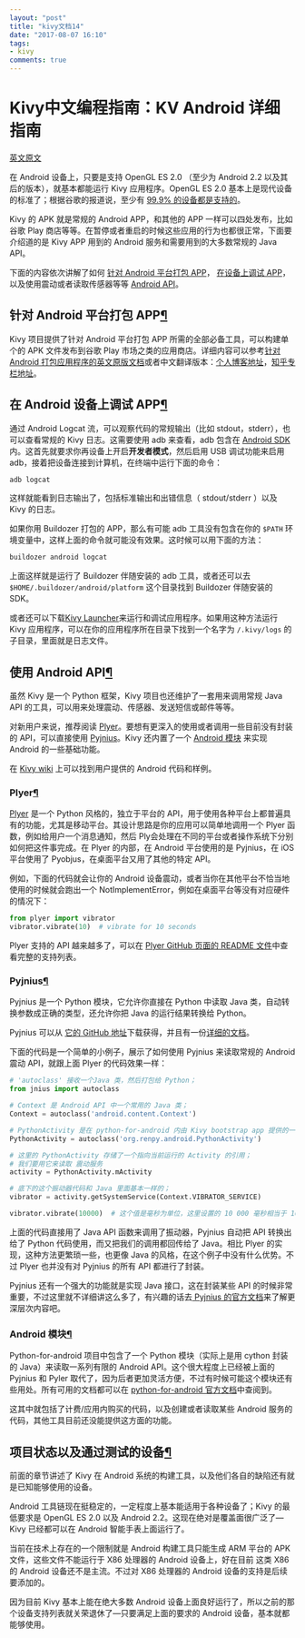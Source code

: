 ```yaml
---
layout: "post"
title: "kivy文档14"
date: "2017-08-07 16:10"
tags:
- kivy
comments: true
---
```



# Kivy中文编程指南：KV Android 详细指南


[英文原文](https://kivy.org/docs/guide/android.html)

在 Android 设备上，只要是支持 OpenGL ES 2.0 （至少为 Android 2.2 以及其后的版本），就基本都能运行 Kivy 应用程序。OpenGL ES 2.0 基本上是现代设备的标准了；根据谷歌的报道说，至少有 [99.9% 的设备都是支持的](https://developer.android.com/about/dashboards/index.html)。

Kivy 的 APK 就是常规的 Android APP，和其他的 APP 一样可以四处发布，比如谷歌 Play 商店等等。在暂停或者重启的时候这些应用的行为也都很正常，下面要介绍道的是 Kivy APP 用到的 Android 服务和需要用到的大多数常规的 Java API。

下面的内容依次讲解了如何 [针对 Android 平台打包 APP](https://kivy.org/docs/guide/android.html#package-for-android)， [在设备上调试 APP](https://kivy.org/docs/guide/android.html#debug-android)，以及使用震动或者读取传感器等等  [Android API](https://kivy.org/docs/guide/android.html#using-android-apis)。




## 针对 Android 平台打包 APP[¶](https://kivy.org/docs/guide/android.html#package-for-android "Permalink to this headline")

Kivy 项目提供了针对 Android 平台打包 APP 所需的全部必备工具，可以构建单个的 APK 文件发布到谷歌 Play 市场之类的应用商店。详细内容可以参考[针对 Android 打包应用程序的英文原版文档](https://kivy.org/docs/guide/packaging-android.html#packaging-android)或者中文翻译版本：[个人博客地址](http://blog.cycleuser.org/kivy-pack-android.html)，[知乎专栏地址](https://zhuanlan.zhihu.com/p/25571974)。


## 在 Android 设备上调试 APP[¶](https://kivy.org/docs/guide/android.html#debugging-your-application-on-the-android-platform "Permalink to this headline")

通过 Android Logcat 流，可以观察代码的常规输出（比如 stdout，stderr），也可以查看常规的 Kivy 日志。这需要使用 adb 来查看，adb 包含在 [Android SDK](http://developer.android.com/sdk/index.html) 内。这首先就要求你再设备上开启**开发者模式**，然后启用 USB 调试功能来启用 adb，接着把设备连接到计算机，在终端中运行下面的命令：


```Bash
adb logcat
```

这样就能看到日志输出了，包括标准输出和出错信息（ stdout/stderr ）以及 Kivy 的日志。

如果你用 Buildozer 打包的 APP，那么有可能 adb 工具没有包含在你的 `$PATH`  环境变量中，这样上面的命令就可能没有效果。这时候可以用下面的方法：


```Bash
buildozer android logcat
```

上面这样就是运行了 Buildozer 伴随安装的 adb 工具，或者还可以去`$HOME/.buildozer/android/platform` 这个目录找到 Buildozer 伴随安装的 SDK。

或者还可以下载[Kivy Launcher](https://play.google.com/store/apps/details?id=org.kivy.pygame&hl=en)来运行和调试应用程序。如果用这种方法运行 Kivy 应用程序，可以在你的应用程序所在目录下找到一个名字为 `/.kivy/logs` 的子目录，里面就是日志文件。



## 使用 Android API[¶](https://kivy.org/docs/guide/android.html#using-android-apis "Permalink to this headline")

虽然 Kivy 是一个 Python 框架，Kivy 项目也还维护了一套用来调用常规 Java API 的工具，可以用来处理震动、传感器、发送短信或邮件等等。

对新用户来说，推荐阅读 [Plyer](https://kivy.org/docs/guide/android.html#plyer)。要想有更深入的使用或者调用一些目前没有封装的 API，可以直接使用 [Pyjnius](https://kivy.org/docs/guide/android.html#pyjnius)。Kivy 还内置了一个  [Android 模块](https://kivy.org/docs/guide/android.html#android-module) 来实现 Android 的一些基础功能。

在 [Kivy wiki](https://github.com/kivy/kivy/wiki#mobiles) 上可以找到用户提供的 Android 代码和样例。

### Plyer[¶](https://kivy.org/docs/guide/android.html#plyer "Permalink to this headline")

[Plyer](https://github.com/kivy/plyer) 是一个 Python 风格的，独立于平台的 API，用于使用各种平台上都普遍具有的功能，尤其是移动平台。其设计思路是你的应用可以简单地调用一个 Plyer 函数，例如给用户一个消息通知，然后 Ply会处理在不同的平台或者操作系统下分别如何把这件事完成。在 Plyer 的内部，在 Android 平台使用的是 Pyjnius，在 iOS 平台使用了 Pyobjus，在桌面平台又用了其他的特定 API。

例如，下面的代码就会让你的 Android 设备震动，或者当你在其他平台不恰当地使用的时候就会跑出一个 NotImplementError，例如在桌面平台等没有对应硬件的情况下：

```Python
from plyer import vibrator
vibrator.vibrate(10)  # vibrate for 10 seconds
```

Plyer 支持的 API 越来越多了，可以在 [ Plyer GitHub 页面的 README 文件](https://github.com/kivy/plyer)中查看完整的支持列表。

### Pyjnius[¶](https://kivy.org/docs/guide/android.html#pyjnius "Permalink to this headline")

Pyjnius 是一个 Python 模块，它允许你直接在 Python 中读取 Java 类，自动转换参数成正确的类型，还允许你把 Java 的运行结果转换给 Python。

Pyjnius 可以从 [它的 GitHub 地址](https://github.com/kivy/pyjnius)下载获得，并且有一份[详细的文档](http://pyjnius.readthedocs.org/en/latest/)。

下面的代码是一个简单的小例子，展示了如何使用 Pyjnius 来读取常规的 Android 震动 API，就跟上面 Plyer 的代码效果一样：

```Python
# 'autoclass' 接收一个Java 类，然后打包给 Python；
from jnius import autoclass

# Context 是 Android API 中一个常用的 Java 类；
Context = autoclass('android.content.Context')

# PythonActivity 是在 python-for-android 内由 Kivy bootstrap app 提供的一个类；
PythonActivity = autoclass('org.renpy.android.PythonActivity')

# 这里的 PythonActivity 存储了一个指向当前运行的 Activity 的引用；
# 我们要用它来读取 震动服务
activity = PythonActivity.mActivity

# 底下的这个振动器代码和 Java 里面基本一样的；
vibrator = activity.getSystemService(Context.VIBRATOR_SERVICE)

vibrator.vibrate(10000)  # 这个值是毫秒为单位，这里设置的 10 000 毫秒相当于 10 秒。
```

上面的代码直接用了 Java API 函数来调用了振动器，Pyjnius 自动把 API 转换出给了 Python 代码使用，而又把我们的调用都回传给了 Java。相比 Plyer 的实现，这种方法更繁琐一些，也更像 Java 的风格，在这个例子中没有什么优势。不过 Plyer 也并没有对 Pyjnius 的所有 API 都进行了封装。

Pyjnius 还有一个强大的功能就是实现 Java 接口，这在封装某些 API 的时候非常重要，不过这里就不详细讲这么多了，有兴趣的话去[ Pyjnius 的官方文档](http://pyjnius.readthedocs.org/en/latest/)来了解更深层次内容吧。


### Android 模块[¶](https://kivy.org/docs/guide/android.html#android-module "Permalink to this headline")

Python-for-android 项目中包含了一个 Python 模块（实际上是用 cython 封装的 Java）来读取一系列有限的 Android API。这个很大程度上已经被上面的 Pyjnius 和 Pyler 取代了，因为后者更加灵活方便，不过有时候可能这个模块还有些用处。所有可用的文档都可以在 [python-for-android 官方文档](http://python-for-android.readthedocs.org/en/latest/)中查阅到。

这其中就包括了计费/应用内购买的代码，以及创建或者读取某些 Android 服务的代码，其他工具目前还没能提供这方面的功能。


## 项目状态以及通过测试的设备[¶](https://kivy.org/docs/guide/android.html#status-of-the-project-and-tested-devices "Permalink to this headline")

前面的章节讲述了 Kivy 在 Android 系统的构建工具，以及他们各自的缺陷还有就是已知能够使用的设备。

Android 工具链现在挺稳定的，一定程度上基本能适用于各种设备了；Kivy 的最低要求是 OpenGL ES 2.0 以及 Android 2.2。这现在绝对是覆盖面很广泛了— Kivy 已经都可以在 Android 智能手表上面运行了。

当前在技术上存在的一个限制就是 Android 构建工具只能生成 ARM 平台的 APK 文件，这些文件不能运行于 X86 处理器的 Android 设备上，好在目前 这类 X86 的 Android 设备还不是主流。不过对 X86 处理器的 Android 设备的支持是后续要添加的。

因为目前 Kivy 基本上能在绝大多数 Android 设备上面良好运行了，所以之前的那个设备支持列表就关荣退休了—只要满足上面的要求的 Android 设备，基本就都能够使用。
